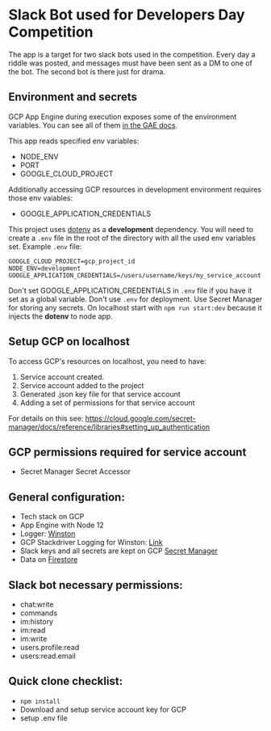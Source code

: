 # Slack Bot used for Developers Day Competition

The app is a target for two slack bots used in the competition. Every day a riddle was posted, and messages must have been sent as a DM to one of the bot. The second bot is there just for drama.

## Environment and secrets

GCP App Engine during execution exposes some of the environment variables. You can see all of them [in the GAE docs](https://cloud.google.com/appengine/docs/standard/nodejs/runtime).

This app reads specified env variables:
- NODE_ENV
- PORT
- GOOGLE_CLOUD_PROJECT

Additionally accessing GCP resources in development environment requires those env vaiables:
- GOOGLE_APPLICATION_CREDENTIALS

This project uses [dotenv](https://www.npmjs.com/package/dotenv) as a **development** dependency. You will need to create a `.env` file in the root of the directory with all the used env variables set.
Example `.env` file:
```
GOOGLE_CLOUD_PROJECT=gcp_project_id
NODE_ENV=development
GOOGLE_APPLICATION_CREDENTIALS=/users/username/keys/my_service_account.json
```

Don't set GOOGLE_APPLICATION_CREDENTIALS in `.env` file if you have it set as a global variable. Don't use `.env` for deployment. Use Secret Manager for storing any secrets.
On localhost start with `npm run start:dev` because it injects the **dotenv** to node app.

## Setup GCP on localhost

To access GCP's resources on localhost, you need to have:
1. Service account created.
2. Service account added to the project
3. Generated .json key file for that service account
4. Adding a set of permissions for that service account

For details on this see:
https://cloud.google.com/secret-manager/docs/reference/libraries#setting_up_authentication

## GCP permissions required for service account
- Secret Manager Secret Accessor

## General configuration:
- Tech stack on GCP
- App Engine with Node 12
- Logger: [Winston](https://github.com/winstonjs/winston)
- GCP Stackdriver Logging for Winston: [Link](https://cloud.google.com/nodejs/docs/reference/logging-winston/0.11.x)
- Slack keys and all secrets are kept on GCP [Secret Manager](https://cloud.google.com/secret-manager/docs/creating-and-accessing-secrets)
- Data on [Firestore](https://cloud.google.com/firestore)

## Slack bot necessary permissions:

- chat:write
- commands
- im:history
- im:read
- im:write
- users.profile:read
- users:read.email

## Quick clone checklist:
- `npm install`
- Download and setup service account key for GCP
- setup .env file